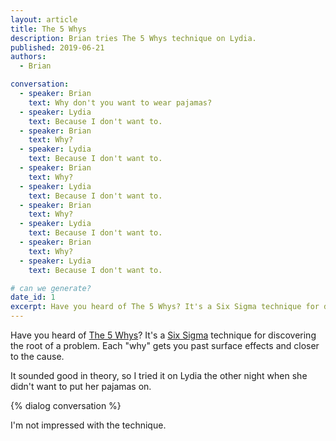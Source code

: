 ```yaml
---
layout: article
title: The 5 Whys
description: Brian tries The 5 Whys technique on Lydia.
published: 2019-06-21
authors:
  - Brian

conversation: 
  - speaker: Brian
    text: Why don't you want to wear pajamas?
  - speaker: Lydia
    text: Because I don't want to.
  - speaker: Brian
    text: Why?
  - speaker: Lydia
    text: Because I don't want to.
  - speaker: Brian
    text: Why?
  - speaker: Lydia
    text: Because I don't want to.
  - speaker: Brian
    text: Why?
  - speaker: Lydia
    text: Because I don't want to.
  - speaker: Brian
    text: Why?
  - speaker: Lydia
    text: Because I don't want to.

# can we generate?
date_id: 1
excerpt: Have you heard of The 5 Whys? It's a Six Sigma technique for discovering the root of a problem.
---
```

Have you heard of <a href="https://www.isixsigma.com/tools-templates/cause-effect/determine-root-cause-5-whys/">The 5 Whys</a>? It's a <a href="https://en.m.wikipedia.org/wiki/Six_Sigma">Six Sigma</a> technique for discovering the root of a problem. Each "why" gets you past surface effects and closer to the cause.

It sounded good in theory, so I tried it on Lydia the other night when she didn't want to put her pajamas on.

{% dialog conversation %}

I'm not impressed with the technique.